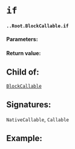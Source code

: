 # `if`

#### `..Root.BlockCallable.if`

#### Parameters:

#### Return value:

## Child of:

[`BlockCallable`](docs..Root.BlockCallable.md)

## Signatures:

`NativeCallable`, `Callable`



## Example:

